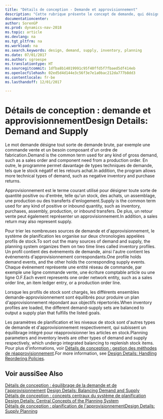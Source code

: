 ```yaml
---
title: "Détails de conception - Demande et approvisionnement"
description: "Cette rubrique présente le concept de demande, qui désigne toute sorte de demande brute, par exemple une commande vente et un besoin composant d'un ordre de fabrication."
documentationcenter: 
author: SorenGP
ms.prod: dynamics-nav-2018
ms.topic: article
ms.devlang: na
ms.tgt_pltfrm: na
ms.workload: na
ms.search.keywords: design, demand, supply, inventory, planning
ms.date: 07/01/2017
ms.author: sgroespe
ms.translationtype: HT
ms.sourcegitcommit: 1dfba8b14019991c95f40ffd5f7fbaed5df414eb
ms.openlocfilehash: 02ed5d4d144e3c56f3e7e1a0bac212da777b8dd3
ms.contentlocale: fr-be
ms.lasthandoff: 12/01/2017

---
```

# <a name="design-details-demand-and-supply"></a><span data-ttu-id="149ed-103">Détails de conception : demande et approvisionnement</span><span class="sxs-lookup"><span data-stu-id="149ed-103">Design Details: Demand and Supply</span></span>
<span data-ttu-id="149ed-104">Le mot demande désigne tout sorte de demande brute, par exemple une commande vente et un besoin composant d'un ordre de fabrication.</span><span class="sxs-lookup"><span data-stu-id="149ed-104">Demand is the common term used for any kind of gross demand, such as a sales order and component need from a production order.</span></span> <span data-ttu-id="149ed-105">En outre, le programme permet davantage de types techniques de demande, tels que le stock négatif et les retours achat.</span><span class="sxs-lookup"><span data-stu-id="149ed-105">In addition, the program allows more technical types of demand, such as negative inventory and purchase returns.</span></span>  
  
<span data-ttu-id="149ed-106">Approvisionnement est le terme courant utilisé pour désigner toute sorte de quantité positive ou d'entrée, telle qu'un stock, des achats, un assemblage, une production ou des transferts d'enlogement.</span><span class="sxs-lookup"><span data-stu-id="149ed-106">Supply is the common term used for any kind of positive or inbound quantity, such as inventory, purchases, assembly, production, or inbound transfers.</span></span> <span data-ttu-id="149ed-107">De plus, un retour vente peut également représenter un approvisionnement.</span><span class="sxs-lookup"><span data-stu-id="149ed-107">In addition, a sales return may also represent supply.</span></span>  
  
<span data-ttu-id="149ed-108">Pour trier les nombreuses sources de demande et d'approvisionnement, le système de planification les organise sur deux chronologies appelées profils de stock.</span><span class="sxs-lookup"><span data-stu-id="149ed-108">To sort out the many sources of demand and supply, the planning system organizes them on two time lines called inventory profiles.</span></span> <span data-ttu-id="149ed-109">Un profil contient des événements de demande, ainsi l'autre contient les événements d'approvisionnement correspondants.</span><span class="sxs-lookup"><span data-stu-id="149ed-109">One profile holds demand events, and the other holds the corresponding supply events.</span></span> <span data-ttu-id="149ed-110">Chaque événement représente une entité réseau de commande, par exemple une ligne commande vente, une écriture comptable article ou une ligne O.F.</span><span class="sxs-lookup"><span data-stu-id="149ed-110">Each event represents one order network entity, such as a sales order line, an item ledger entry, or a production order line.</span></span>  
  
<span data-ttu-id="149ed-111">Lorsque les profils de stock sont chargés, les différents ensembles demande-approvisionnement sont équilibrés pour produire un plan d'approvisionnement répondant aux objectifs répertoriés.</span><span class="sxs-lookup"><span data-stu-id="149ed-111">When inventory profiles are loaded, the different demand-supply sets are balanced to output a supply plan that fulfills the listed goals.</span></span>  
  
<span data-ttu-id="149ed-112">Les paramètres de planification et les niveaux de stock sont d'autres types de demande et d'approvisionnement respectivement, qui subissent un équilibrage intégré pour réapprovisionner les articles en stock.</span><span class="sxs-lookup"><span data-stu-id="149ed-112">Planning parameters and inventory levels are other types of demand and supply respectively, which undergo integrated balancing to replenish stock items.</span></span> <span data-ttu-id="149ed-113">Pour plus d'informations, voir [Détails de conception : gestion des méthodes de réapprovisionnement](design-details-handling-reordering-policies.md).</span><span class="sxs-lookup"><span data-stu-id="149ed-113">For more information, see [Design Details: Handling Reordering Policies](design-details-handling-reordering-policies.md).</span></span>  
  
## <a name="see-also"></a><span data-ttu-id="149ed-114">Voir aussi</span><span class="sxs-lookup"><span data-stu-id="149ed-114">See Also</span></span>  
<span data-ttu-id="149ed-115">[Détails de conception : équilibrage de la demande et de l'approvisionnement](design-details-balancing-demand-and-supply.md) </span><span class="sxs-lookup"><span data-stu-id="149ed-115">[Design Details: Balancing Demand and Supply](design-details-balancing-demand-and-supply.md) </span></span>  
<span data-ttu-id="149ed-116">[Détails de conception : concepts centraux du système de planification](design-details-central-concepts-of-the-planning-system.md) </span><span class="sxs-lookup"><span data-stu-id="149ed-116">[Design Details: Central Concepts of the Planning System](design-details-central-concepts-of-the-planning-system.md) </span></span>  
[<span data-ttu-id="149ed-117">Détails de conception : planification de l'approvisionnement</span><span class="sxs-lookup"><span data-stu-id="149ed-117">Design Details: Supply Planning</span></span>](design-details-supply-planning.md)
